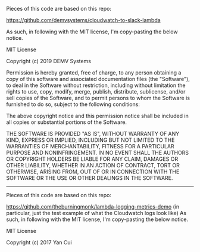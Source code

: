 Pieces of this code are based on this repo:

https://github.com/demvsystems/cloudwatch-to-slack-lambda

As such, in following with the MIT license, I'm copy-pasting the below notice.

MIT License

Copyright (c) 2019 DEMV Systems

Permission is hereby granted, free of charge, to any person obtaining a copy
of this software and associated documentation files (the "Software"), to deal
in the Software without restriction, including without limitation the rights
to use, copy, modify, merge, publish, distribute, sublicense, and/or sell
copies of the Software, and to permit persons to whom the Software is
furnished to do so, subject to the following conditions:

The above copyright notice and this permission notice shall be included in all
copies or substantial portions of the Software.

THE SOFTWARE IS PROVIDED "AS IS", WITHOUT WARRANTY OF ANY KIND, EXPRESS OR
IMPLIED, INCLUDING BUT NOT LIMITED TO THE WARRANTIES OF MERCHANTABILITY,
FITNESS FOR A PARTICULAR PURPOSE AND NONINFRINGEMENT. IN NO EVENT SHALL THE
AUTHORS OR COPYRIGHT HOLDERS BE LIABLE FOR ANY CLAIM, DAMAGES OR OTHER
LIABILITY, WHETHER IN AN ACTION OF CONTRACT, TORT OR OTHERWISE, ARISING FROM,
OUT OF OR IN CONNECTION WITH THE SOFTWARE OR THE USE OR OTHER DEALINGS IN THE
SOFTWARE.

---
Pieces of this code are based on this repo:

https://github.com/theburningmonk/lambda-logging-metrics-demo
(in particular, just the test example of what the Cloudwatch logs look like)
As such, in following with the MIT license, I'm copy-pasting the below notice.

MIT License

Copyright (c) 2017 Yan Cui
